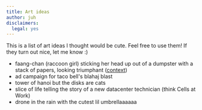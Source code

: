 ```yaml
---
title: Art ideas
author: juh
disclaimers:
  legal: yes
---
```


This is a list of art ideas I thought would be cute. Feel free to use them! If they turn out nice, let me know :)

- faang-chan (raccoon girl) sticking her head up out of a dumpster with a stack of papers, looking triumphant ([context](https://www.softwaremaxims.com/blog/not-a-supplier))
- ad campaign for taco bell's blahaj blast
- tower of hanoi but the disks are cats
- slice of life telling the story of a new datacenter technician (think Cells at Work)
- drone in the rain with the cutest lil umbrellaaaaaa